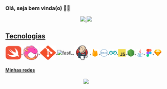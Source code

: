 ### Olá, seja bem vinda(o) 👋🏼

<div align="center">
  <a href="https://github.com/GeorgeAGomes">
  <img height="180em" src="https://github-readme-stats.vercel.app/api?username=GeorgeAGomes&show_icons=true&theme=cobalt&count_private=true"/>
  <img height="180em" src="https://github-readme-stats.vercel.app/api/top-langs/?username=GeorgeAGomes&layout=compact&langs_count=7&theme=cobalt"/>
</div>
  
## Tecnologias
<div style="display: inline_block">
  <img align="center" alt="swift" height="45" width="50" src="https://raw.githubusercontent.com/devicons/devicon/master/icons/swift/swift-original.svg">
  <img align="center" alt="RxSwift" height="45" width="50" src="https://github.com/ReactiveX/RxSwift/blob/main/assets/RxSwift_Logo.png">
  <img align="center" alt="git" height="45" width="50" src="https://raw.githubusercontent.com/devicons/devicon/master/icons/git/git-original.svg">
  <img align="center" alt="fastL" height="40" width="40" src="https://seeklogo.com/images/F/fastlane-logo-6CA0B0B428-seeklogo.com.png">
  <img align="center" alt="jenks" height="45" width="50" src="https://raw.githubusercontent.com/devicons/devicon/master/icons/jenkins/jenkins-original.svg">
  
  
  <img align="center" alt="fireb" height="24" width="24" src="https://github.com/devicons/devicon/blob/master/icons/firebase/firebase-plain.svg" >
  <img align="center" alt="objc" height="24" width="24" src="https://raw.githubusercontent.com/devicons/devicon/master/icons/objectivec/objectivec-plain.svg" >
  <img align="center" alt="arduino" height="24" width="24" src="https://raw.githubusercontent.com/devicons/devicon/master/icons/arduino/arduino-original.svg">
  <img align="center" alt="js" height="24" width="24" src="https://raw.githubusercontent.com/devicons/devicon/master/icons/javascript/javascript-original.svg">
  <img align="center" alt="node" height="24" width="24" src="https://raw.githubusercontent.com/devicons/devicon/master/icons/nodejs/nodejs-original.svg">
  <img align="center" alt="java" height="24" width="24" src="https://raw.githubusercontent.com/devicons/devicon/master/icons/java/java-original.svg">
  <img align="center" alt="figma" height="24" width="24" src="https://raw.githubusercontent.com/devicons/devicon/master/icons/figma/figma-original.svg">
  <img align="center" alt="sketch" height="24" width="24" src="https://github.com/devicons/devicon/blob/master/icons/sketch/sketch-original.svg">
</div>
  
###
#### Minhas redes
<div align="center" > 
  <a href="https://www.linkedin.com/in/georgegomees/" target="_blank"><img src="https://img.shields.io/badge/-LinkedIn-%230077B5?style=for-the-badge&logo=linkedin&logoColor=white" target="_blank"></a> 
</div>
